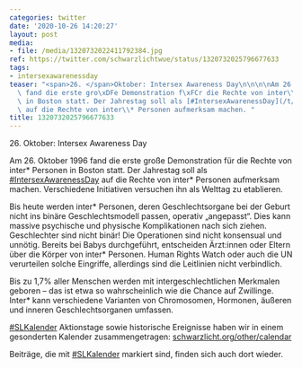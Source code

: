```yaml
---
categories: twitter
date: '2020-10-26 14:20:27'
layout: post
media:
- file: /media/1320732022411792384.jpg
ref: https://twitter.com/schwarzlichtwue/status/1320732025796677633
tags:
- intersexawarenessday
teaser: "<span>26. </span>Oktober: Intersex Awareness Day\n\n\n\nAm 26. Oktober 1996\
  \ fand die erste gro\xDFe Demonstration f\xFCr die Rechte von inter\\* Personen\
  \ in Boston statt. Der Jahrestag soll als [#IntersexAwarenessDay](/t/intersexawarenessday)\
  \ auf die Rechte von inter\\* Personen aufmerksam machen. "
title: 1320732025796677633
---
```

<span>26. </span>Oktober: Intersex Awareness Day



Am 26. Oktober 1996 fand die erste große Demonstration für die Rechte von inter\* Personen in Boston statt. Der Jahrestag soll als [#IntersexAwarenessDay](/t/intersexawarenessday) auf die Rechte von inter\* Personen aufmerksam machen. 
Verschiedene Initiativen versuchen ihn als Welttag zu etablieren.

Bis heute werden inter\* Personen, deren Geschlechtsorgane bei der Geburt nicht ins binäre Geschlechtsmodell passen, operativ „angepasst“. Dies kann massive psychische und physische Komplikationen nach sich ziehen.
Geschlechter sind nicht binär! Die Operationen sind nicht konsensual und unnötig. Bereits bei Babys durchgeführt, entscheiden Ärzt:innen oder Eltern über die Körper von inter\* Personen.
Human Rights Watch oder auch die UN verurteilen solche Eingriffe, allerdings sind die Leitlinien nicht verbindlich. 

Bis zu 1,7% aller Menschen werden mit intergeschlechtlichen Merkmalen geboren – das ist etwa so wahrscheinlich wie die Chance auf Zwillinge.
Inter\* kann verschiedene Varianten von Chromosomen, Hormonen, äußeren und inneren Geschlechtsorganen umfassen.



[#SLKalender](/t/slkalender)
Aktionstage sowie historische Ereignisse haben wir in einem gesonderten Kalender zusammengetragen: [schwarzlicht.org/other/calendar](https://schwarzlicht.org/other/calendar)



Beiträge, die mit [#SLKalender](/t/slkalender) markiert sind, finden sich auch dort wieder.